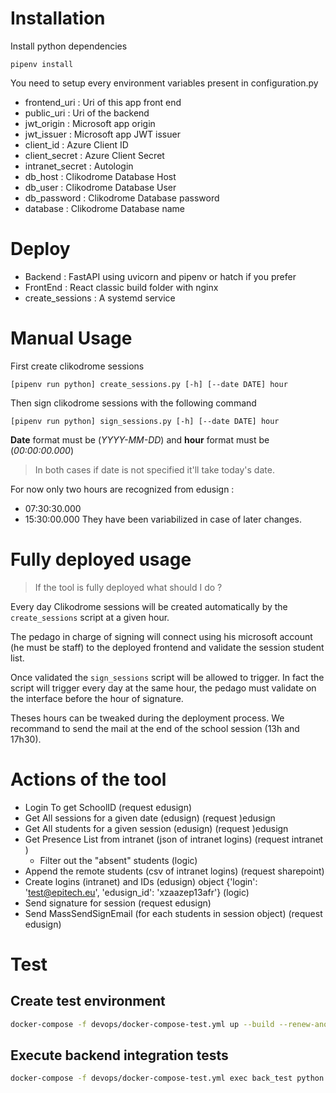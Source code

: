 # Installation
Install python dependencies
```
pipenv install
```

You need to setup every environment variables present in configuration.py
- frontend_uri : Uri of this app front end
- public_uri : Uri of the backend
- jwt_origin : Microsoft app origin
- jwt_issuer : Microsoft app JWT issuer
- client_id : Azure Client ID
- client_secret : Azure Client Secret
- intranet_secret : Autologin
- db_host : Clikodrome Database Host
- db_user : Clikodrome Database User
- db_password : Clikodrome Database password
- database : Clikodrome Database name

# Deploy
- Backend : FastAPI using uvicorn and pipenv or hatch if you prefer
- FrontEnd : React classic build folder with nginx
- create_sessions : A systemd service
# Manual Usage
First create clikodrome sessions
```
[pipenv run python] create_sessions.py [-h] [--date DATE] hour
```
Then sign clikodrome sessions with the following command
```
[pipenv run python] sign_sessions.py [-h] [--date DATE] hour
```
**Date** format must be (*YYYY-MM-DD*) and **hour** format must be (*00:00:00.000*)

> In both cases if date is not specified it'll take today's date.

For now only two hours are recognized from edusign : 
- 07:30:30.000
- 15:30:00.000
They have been variabilized in case of later changes.

# Fully deployed usage
> If the tool is fully deployed what should I do ?

Every day Clikodrome sessions will be created automatically by the `create_sessions` script at a given hour. 

The pedago in charge of signing will connect using his microsoft account (he must be staff) to the deployed frontend and validate the session student list.

Once validated the `sign_sessions` script will be allowed to trigger. In fact the script will trigger every day at the same hour, the pedago must validate on the interface before the hour of signature.

Theses hours can be tweaked during the deployment process. We recommand to send the mail at the end of the school session (13h and 17h30).

# Actions of the tool
- Login To get SchoolID (request edusign)
- Get All sessions for a given date (edusign) (request )edusign
- Get All students for a given session (edusign) (request )edusign
- Get Presence List from intranet (json of intranet logins) (request intranet )
  - Filter out the "absent" students (logic)
- Append the remote students (csv of intranet logins) (request sharepoint)
- Create logins (intranet) and IDs (edusign) object {'login': 'test@epitech.eu', 'edusign_id': 'xzaazep13afr'} (logic)
- Send signature for session (request edusign)
- Send MassSendSignEmail (for each students in session object) (request edusign)

# Test

## Create test environment
```sh
docker-compose -f devops/docker-compose-test.yml up --build --renew-anon-volumes
```

## Execute backend integration tests
```sh
docker-compose -f devops/docker-compose-test.yml exec back_test python -m pytest
```